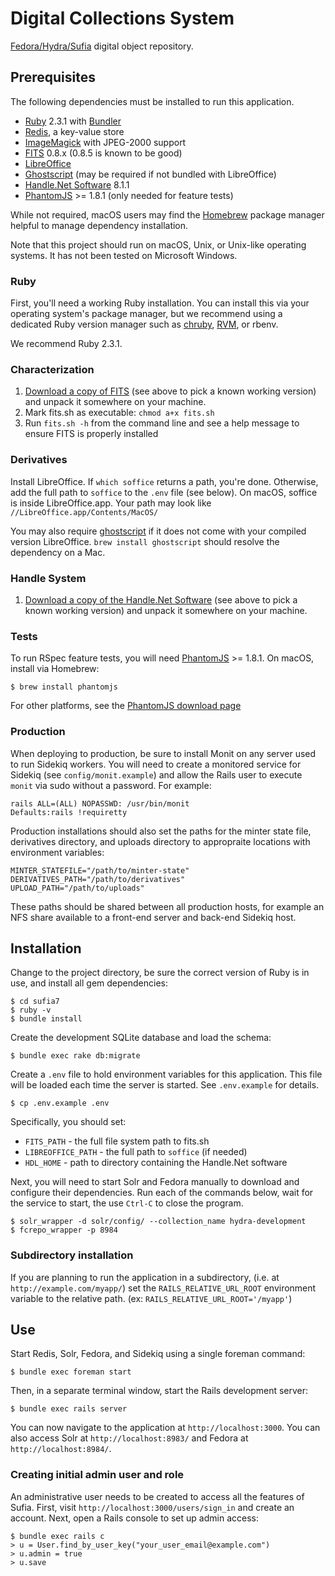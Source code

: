 Digital Collections System
==========================

[Fedora/Hydra/Sufia][1] digital object repository.

Prerequisites
-------------

The following dependencies must be installed to run this application.

  * [Ruby][2] 2.3.1 with [Bundler][3]
  * [Redis][4], a key-value store
  * [ImageMagick][5] with JPEG-2000 support
  * [FITS][6] 0.8.x (0.8.5 is known to be good)
  * [LibreOffice][7]
  * [Ghostscript][8] (may be required if not bundled with LibreOffice)
  * [Handle.Net Software][9] 8.1.1
  * [PhantomJS][10] >= 1.8.1 (only needed for feature tests)

While not required, macOS users may find the [Homebrew][11] package manager
helpful to manage dependency installation.

Note that this project should run on macOS, Unix, or Unix-like operating systems.
It has not been tested on Microsoft Windows.

### Ruby

First, you'll need a working Ruby installation. You can install this via your
operating system's package manager, but we recommend using a dedicated Ruby
version manager such as [chruby][12], [RVM][13], or rbenv.

We recommend Ruby 2.3.1.

### Characterization

  1. [Download a copy of FITS](http://projects.iq.harvard.edu/fits/downloads)
     (see above to pick a known working version) and unpack it somewhere on your
     machine.
  2. Mark fits.sh as executable: `chmod a+x fits.sh`
  3. Run `fits.sh -h` from the command line and see a help message to ensure
     FITS is properly installed

### Derivatives

Install LibreOffice. If `which soffice` returns a path, you're done. Otherwise,
add the full path to `soffice` to the `.env` file (see below). On macOS, soffice
is inside LibreOffice.app. Your path may look like
`//LibreOffice.app/Contents/MacOS/`

You may also require [ghostscript][8] if it does not come with your compiled
version LibreOffice. `brew install ghostscript` should resolve the dependency on
a Mac.

### Handle System

  1. [Download a copy of the Handle.Net Software](https://www.handle.net/download_hnr.html)
     (see above to pick a known working version) and unpack it somewhere on your
     machine.

### Tests

To run RSpec feature tests, you will need [PhantomJS][10] >= 1.8.1. On macOS,
install via Homebrew:

    $ brew install phantomjs

For other platforms, see the [PhantomJS download page](http://phantomjs.org/download.html)

### Production

When deploying to production, be sure to install Monit on any server used to run
Sidekiq workers. You will need to create a monitored service for Sidekiq (see
`config/monit.example`) and allow the Rails user to execute `monit` via sudo
without a password. For example:

    rails ALL=(ALL) NOPASSWD: /usr/bin/monit
    Defaults:rails !requiretty

Production installations should also set the paths for the minter state file,
derivatives directory, and uploads directory to appropraite locations with
environment variables:

    MINTER_STATEFILE="/path/to/minter-state"
    DERIVATIVES_PATH="/path/to/derivatives"
    UPLOAD_PATH="/path/to/uploads"

These paths should be shared between all production hosts, for example an NFS
share available to a front-end server and back-end Sidekiq host.

Installation
------------

Change to the project directory, be sure the correct version of Ruby is in use,
and install all gem dependencies:

    $ cd sufia7
    $ ruby -v
    $ bundle install

Create the development SQLite database and load the schema:

    $ bundle exec rake db:migrate

Create a `.env` file to hold environment variables for this application. This
file will be loaded each time the server is started. See `.env.example` for
details.

    $ cp .env.example .env

Specifically, you should set:

  * `FITS_PATH` - the full file system path to fits.sh
  * `LIBREOFFICE_PATH` - the full path to `soffice` (if needed)
  * `HDL_HOME` - path to directory containing the Handle.Net software

Next, you will need to start Solr and Fedora manually to download and configure
their dependencies. Run each of the commands below, wait for the service to
start, the use `Ctrl-C` to close the program.

    $ solr_wrapper -d solr/config/ --collection_name hydra-development
    $ fcrepo_wrapper -p 8984

### Subdirectory installation

If you are planning to run the application in a subdirectory, (i.e. at
`http://example.com/myapp/`) set the `RAILS_RELATIVE_URL_ROOT` environment
variable to the relative path. (ex: `RAILS_RELATIVE_URL_ROOT='/myapp'`)

Use
---

Start Redis, Solr, Fedora, and Sidekiq using a single foreman command:

    $ bundle exec foreman start

Then, in a separate terminal window, start the Rails development server:

    $ bundle exec rails server

You can now navigate to the application at `http://localhost:3000`. You can also
access Solr at `http://localhost:8983/` and Fedora at `http://localhost:8984/`.

### Creating initial admin user and role

An administrative user needs to be created to access all the features of Sufia.
First, visit `http://localhost:3000/users/sign_in` and create an account. Next,
open a Rails console to set up admin access:

    $ bundle exec rails c
    > u = User.find_by_user_key("your_user_email@example.com")
    > u.admin = true
    > u.save

[1]: https://github.com/projecthydra/sufia
[2]: https://www.ruby-lang.org/en/
[3]: http://bundler.io
[4]: http://redis.io
[5]: http://www.imagemagick.org/script/index.php
[6]: http://projects.iq.harvard.edu/fits/
[7]: https://www.libreoffice.org
[8]: http://www.ghostscript.com/
[9]: https://www.handle.net/
[10]: http://phantomjs.org
[11]: http://brew.sh
[12]: https://github.com/postmodern/chruby
[13]: https://rvm.io
